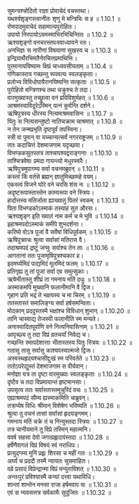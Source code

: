 

  
सुमन्त्रश्चोदितो राज्ञा प्रोवाचेदं वचस्तथा।  
यथर्श्यशृङ्गस्त्वानीतः शृणु मे मन्त्रिभिः स ह ॥ 1.10.1 ॥   
रोमपादमुवाचेदं सहामात्यपुरोहितः।  
उपायो निरपायोऽयमस्माभिरभिचिन्तितः ॥ 1.10.2 ॥   
ऋश्यशृङ्गो वनचरस्तपःस्वाध्यायने रतः।  
अनभिज्ञः स नारीणां विषयाणां सुखस्य च ॥ 1.10.3 ॥   
इन्द्रियार्थैरभिमतैर्नरचित्तप्रमाथिभिः।  
पुरमानाययिष्यामः क्षिप्रं चाध्यवसीयताम् ॥ 1.10.4 ॥   
गणिकास्तत्र गच्छन्तु रूपवत्यः स्वलङ्कृताः।  
प्रलोभ्य विविधोपायैरानयिष्यन्ति सत्कृताः ॥ 1.10.5 ॥   
पुरोहितो मन्त्रिणश्च तथा चक्रुश्च ते तदा।  
वारमुख्यास्तु तच्छ्रुत्वा वनं प्रविविशुर्महत् ॥ 1.10.6 ॥   
आश्रमस्याविदूरेऽस्मिन् यत्नं कुर्वन्ति दर्शने।  
ऋषिपुत्रस्य धीरस्य नित्यमाश्रमवासिनः ॥ 1.10.7 ॥   
पितुः स नित्यसन्तुष्टो नातिचक्राम चाश्रमात् ॥ 1.10.8 ॥   
न तेन जन्मप्रभृति दृष्टपूर्वं तपस्विना।  
स्त्री वा पुमान् वा यच्चान्यत्सर्वं नगरराष्ट्रजम् ॥ 1.10.9 ॥   
ततः कदाचित्तं देशमाजगाम यदृच्छया।  
विभण्डकसुतस्तत्र ताश्चापश्यद्वराङ्गनाः ॥ 1.10.10 ॥   
ताश्चित्रवेषाः प्रमदा गायन्त्यो मधुरस्वरैः।  
ऋषिपुत्रमुपागम्य सर्वा वचनमब्रुवन् ॥ 1.10.11 ॥   
कस्त्वं किं वर्तसे ब्रह्मन् ज्ञातुमिच्छामहे वयम्।  
एकस्त्वं विजने घोरे वने चरसि शंस नः ॥ 1.10.12 ॥   
अदृष्टरूपास्तास्तेन काम्यरूपा वने स्त्रियः।  
हार्दात्तस्य मतिर्जाता ह्याख्यातुं पितरं स्वकम् ॥ 1.10.13 ॥   
पिता विभण्डकोऽस्माकं तस्याहं सुत औरसः।  
ऋश्यशृङ्ग इति ख्यातं नाम कर्म च मे भुवि ॥ 1.10.14 ॥   
इहाश्रमपदोऽस्माकं समीपे शुभदर्शनाः।  
करिष्ये वोऽत्र पूजां वै सर्वेषां विधिपूर्वकम् ॥ 1.10.15 ॥   
ऋषिपुत्रवचः श्रुत्वा सर्वासां मतिरास वै।  
तदाश्रमपदं द्रष्टुं जग्मुः सर्वाश्च तेन ताः ॥ 1.10.16 ॥   
आगतानां ततः पूजामृषिपुत्रश्चकार ह।  
इदमर्घ्यमिदं पाद्यमिदं मूलमिदं फलम् ॥ 1.10.17 ॥   
प्रतिगृह्य तु तां पूजां सर्वा एव समुत्सुकाः।  
ऋषेर्भीतास्तु शीघ्रं ता गमनाय मतिं दधुः ॥ 1.10.18 ॥   
अस्माकमपि मुख्यानि फलानीमानि वै द्विज।  
गृहाण प्रति भद्रं ते भक्षयस्व च मा चिरम् ॥ 1.10.19 ॥   
ततस्तास्तं समालिङ्ग्य सर्वा हर्षसमन्विताः।  
मोदकान् प्रददुस्तस्मै भक्षांश्च विविधान् शुभान् ॥ 1.10.20 ॥   
तानि चास्वाद्य तेजस्वी फलानीति स्म मन्यते।  
अनास्वादितपूर्वाणि वने नित्यनिवासिनाम् ॥ 1.10.21 ॥   
आपृच्छ्य तु तदा विप्रं व्रतचर्यां निवेद्य च।  
गच्छन्ति स्मापदेशात्ताः भीतास्तस्य पितुः स्त्रियः ॥ 1.10.22 ॥   
गतासु तासु सर्वासु काश्यपस्यात्मजो द्विजः।  
अस्वस्थहृदयश्चासीद्दुःखं स्म परिवर्तते ॥ 1.10.23 ॥   
ततोऽपरेद्युस्तं देशमाजगाम स वीर्यवान्।  
मनोज्ञा यत्र ता दृष्टा वारमुख्याः स्वलङ्कृताः ॥ 1.10.24 ॥   
दृष्टैव च तदा विप्रमायान्तं हृष्टमानसाः।  
उपसृत्य ततः सर्वास्तास्तमूचुरिदं वचः ॥ 1.10.25 ॥   
एह्याश्रमपदं सौम्य ह्यस्माकमिति चाब्रुवन्।  
तत्राप्येष विधिः श्रीमान् विशेषेण भविष्यति ॥ 1.10.26 ॥   
श्रुत्वा तु वचनं तासां सर्वासां हृदयङ्गमम्।  
गमनाय मतिं चक्रे तं च निन्युस्तदा स्त्रियः ॥ 1.10.27 ॥   
तत्र चानीयमाने तु विप्रे तस्मिन् महात्मनि।  
ववर्ष सहसा देवो जगत्प्रह्लादयंस्तदा ॥ 1.10.28 ॥   
हर्षेणैवागतं विप्रं विषयं स्वं नराधिपः।  
प्रत्युद्गम्य मुनिं प्रह्वः शिरसा च महीं गतः ॥ 1.10.29 ॥   
अर्घ्यं च प्रददौ तस्मै न्यायतः सुसमाहितः।  
वव्रे प्रसादं विप्रेन्द्रान्मा विप्रं मन्युराविशत् ॥ 1.10.30 ॥   
अन्तःपुरं प्रविश्यास्मै कन्यां दत्त्वा यथाविधि।  
शान्तां शान्तेन मनसा राजा हर्षमवाप सः ॥ 1.10.31 ॥   
एवं स न्यवसत्तत्र सर्वकामैः सुपूजितः ॥ 1.10.32 ॥   
